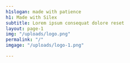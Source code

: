 ```yaml
---
h1slogan: made with patience
h1: Made with Silex
subtitle: Lorem ipsum consequat dolore reset
layout: page-1
img: "/uploads/logo.png"
permalink: "/"
imgage: "/uploads/logo-1.png"

---
```

